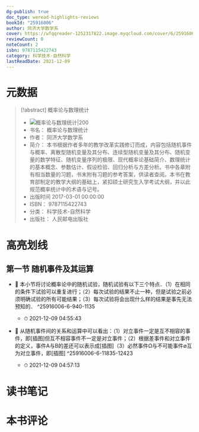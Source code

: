 ```yaml
---
dg-publish: true
doc_type: weread-highlights-reviews
bookId: "25916006"
author: 同济大学数学系
cover: https://wfqqreader-1252317822.image.myqcloud.com/cover/6/25916006/t7_25916006.jpg
reviewCount: 0
noteCount: 2
isbn: 9787115422743
category: 科学技术-自然科学
lastReadDate: 2021-12-09
---
```

# 元数据
> [!abstract] 概率论与数理统计
> - ![ 概率论与数理统计|200](https://wfqqreader-1252317822.image.myqcloud.com/cover/6/25916006/t7_25916006.jpg)
> - 书名： 概率论与数理统计
> - 作者： 同济大学数学系
> - 简介： 本书根据作者多年的教学改革实践修订而成，内容包括随机事件与概率、离散型随机变量及其分布、连续型随机变量及其分布、随机变量的数学特征、随机变量序列的极限、现代概率论基础简介、数理统计的基本概念、参数估计、假设检验、回归分析与方差分析。书中各章附有相当数量的习题，书末附有习题的参考答案，供读者查阅。本书在教育部制定的教学大纲的基础上，紧扣硕士研究生入学考试大纲，并以此规范概率统计中的术语与记号。
> - 出版时间 2017-03-01 00:00:00
> - ISBN： 9787115422743
> - 分类： 科学技术-自然科学
> - 出版社： 人民邮电出版社

# 高亮划线

## 第一节 随机事件及其运算


- 📌 本小节将讨论概率论中的随机试验，随机试验有以下三个特点．（1）在相同的条件下试验可以重复进行；（2）每次试验的结果不止一种，但是试验之前必须明确试验的所有可能结果；（3）每次试验将会出现什么样的结果是事先无法预知的． ^25916006-6-940-1135
    - ⏱ 2021-12-09 04:55:43 

- 📌 从随机事件间的关系和运算中可以看出：（1）对立事件一定是互不相容的事件，即[插图]但互不相容事件不一定是对立事件；（2）根据差事件和对立事件的定义，事件A与B的差还可以表示成[插图]（3）必然事件Ω与不可能事件∅互为对立事件，即[插图] ^25916006-6-11835-12423
    - ⏱ 2021-12-09 04:57:13 
# 读书笔记

# 本书评论
